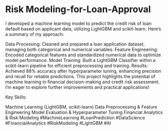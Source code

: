 # Risk Modeling-for-Loan-Approval

I developed a machine learning model to predict the credit risk of loan default based on applicant data, utilizing LightGBM and scikit-learn. Here’s a summary of my approach:

Data Processing: Cleaned and prepared a loan application dataset, managing both categorical and numerical variables.
Feature Engineering: Encoded categorical features and standardized numerical data to optimize model performance.
Model Training: Built a LightGBM Classifier within a scikit-learn pipeline for efficient preprocessing and training.
Results: Achieved 88% accuracy after hyperparameter tuning, enhancing precision and recall for reliable predictions.
This project highlights the potential of machine learning in financial decision-making and credit risk assessment. I’m eager to explore further improvements and practical applications!

Key Skills:

Machine Learning (LightGBM, scikit-learn)
Data Preprocessing & Feature Engineering
Model Evaluation & Hyperparameter Tuning
Financial Analytics & Risk Modeling
#MachineLearning #LoanPrediction #DataScience #FinancialAnalytics #RiskModeling #LightGBM #AI
